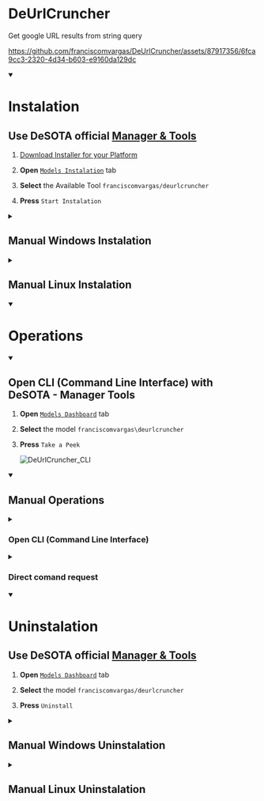 # DeUrlCruncher
Get google URL results from string query

https://github.com/franciscomvargas/DeUrlCruncher/assets/87917356/6fca9cc3-2320-4d34-b603-e9160da129dc


<details open>
    <summary><h1>Instalation</h1></summary>

## Use DeSOTA official [Manager & Tools](https://github.com/DeSOTAai/DeManagerTools#readme)

1. [Download Installer for your Platform](https://github.com/DeSOTAai/DeManagerTools#dedicated-installer)

2. **Open** [`Models Instalation`](https://github.com/DeSOTAai/DeManagerTools/#install--upgrade-desota-models-and-tools) tab

3. **Select** the Available Tool `franciscomvargas/deurlcruncher`

4. **Press** `Start Instalation`

<details>
    <summary><h2>Manual Windows Instalation</h2></summary>

* Go to CMD (command prompt):
    * <kbd>⊞ Win</kbd> + <kbd>R</kbd>
    * Search: `cmd` 
    * <kbd>↵ Enter</kbd>


1. Create Model Folder:
```cmd
rmdir /S /Q %UserProfile%\Desota\Desota_Models\DeUrlCruncher
mkdir %UserProfile%\Desota\Desota_Models\DeUrlCruncher

```

2. Download Last Release:
```cmd
powershell -command "Invoke-WebRequest -Uri https://github.com/franciscomvargas/deurlcruncher/archive/refs/tags/v0.0.0.zip -OutFile %UserProfile%\DeUrlCruncher_release.zip" 

```

3. Uncompress Release:
```cmd
tar -xzvf %UserProfile%\DeUrlCruncher_release.zip -C %UserProfile%\Desota\Desota_Models\DeUrlCruncher --strip-components 1 

```

4. Delete Compressed Release:
```cmd
del %UserProfile%\DeUrlCruncher_release.zip

```


### Setup:

5. Setup:
```cmd
%UserProfile%\Desota\Desota_Models\DeUrlCruncher\executables\Windows\deurlcruncher.setup.bat

```

*  Optional Arguments:
    <table>
        <thead>
            <tr>
                <th>arg</th>
                <th>Description</th>
                <th>Example</th>
            </tr>
        </thead>
        <tbody>
            <tr>
                <td>/debug</td>
                <td>Setup with debug Echo ON</td>
                <td><code>%UserProfile%\Desota\Desota_Models\DeUrlCruncher\executables\Windows\deurlcruncher.setup.bat /debug</code></td>
            </tr>
            <tr>
                <td>/manualstart</td>
                <td>Don't start at end of setup</td>
                <td><code>%UserProfile%\Desota\Desota_Models\DeUrlCruncher\executables\Windows\deurlcruncher.setup.bat /startmodel</code></td>
            </tr>
        </tbody>
    </table>
    
    
</details>
<details>
    <summary><h2>Manual Linux Instalation</h2></summary>

* Go to Terminal:
    * <kbd> Ctrl </kbd> + <kbd> Alt </kbd> + <kbd>T</kbd>


1. Create Model Folder:
```cmd
rm -rf ~/Desota/Desota_Models/DeUrlCruncher
mkdir -p ~/Desota/Desota_Models/DeUrlCruncher

```

2. Download Last Release:
```cmd
wget https://github.com/franciscomvargas/deurlcruncher/archive/refs/tags/v0.0.0.zip -O ~/DeUrlCruncher_release.zip

```

3. Uncompress Release:
```cmd
sudo apt install libarchive-tools -y && bsdtar -xzvf ~/DeUrlCruncher_release.zip -C ~/Desota/Desota_Models/DeUrlCruncher --strip-components=1

```

4. Delete Compressed Release:
```cmd
rm -rf ~/DeUrlCruncher_release.zip

```


### Setup:

5. Setup:
```cmd
sudo bash ~/Desota/Desota_Models/DeUrlCruncher/executables/Linux/deurlcruncher.setup.bash

```

*  Optional Arguments:
    <table>
        <thead>
            <tr>
                <th>arg</th>
                <th>Description</th>
                <th>Example</th>
            </tr>
        </thead>
        <tbody>
            <tr>
                <td>-d</td>
                <td>Setup with debug Echo ON</td>
                <td><code>sudo bash ~/Desota/Desota_Models/DeUrlCruncher/executables/Linux/deurlcruncher.setup.bash -d</code></td>
            </tr>
            <tr>
                <td>-m</td>
                <td>Don't start service at end of setup</td>
                <td><code>sudo bash ~/Desota/Desota_Models/DeUrlCruncher/executables/Linux/deurlcruncher.setup.bash -s</code></td>
            </tr>
        </tbody>
    </table>
    
    
</details>
</details>

<details open>
    <summary><h1>Operations</h1></summary>

<details open>
  <summary><h2>Open CLI (Command Line Interface) with DeSOTA - Manager Tools</h2></summary>

1. **Open** [`Models Dashboard`](https://github.com/DeSOTAai/DeManagerTools/#models--tools-dashboard) tab

2. **Select** the model `franciscomvargas\deurlcruncher`

3. **Press** `Take a Peek`

    ![DeUrlCruncher_CLI](https://github.com/franciscomvargas/DeUrlCruncher/assets/87917356/593b47ed-39cf-4303-9151-a36aeb0c0e09)


</details>

<details open>
    <summary><h2>Manual Operations</h3></summary>

<details>
  <summary><h3>Open CLI (Command Line Interface)</h3></summary>

### Windows

* Go to CMD (command prompt):
  * <kbd>⊞ Win</kbd> + <kbd>R</kbd>
  * Enter: `cmd` 

```cmd
%UserProfile%\Desota\Desota_Models\DeUrlCruncher\env\python %UserProfile%\Desota\Desota_Models\DeUrlCruncher\main.py

```

### Linux

* Go to Terminal:
    * <kbd> Ctrl </kbd> + <kbd> Alt </kbd> + <kbd>T</kbd>

```cmd
~/Desota/Desota_Models/DeUrlCruncher/env/bin/python3 ~/Desota/Desota_Models/DeUrlCruncher/main.py

```

</details>

<details>
  <summary><h3>Direct comand request</h3></summary>

#### DeUrlCruncher Arguments

<table>
    <thead>
        <tr>
            <th>short arg</th>
            <th>full arg</th>
            <th>Description</th>
        </tr>
    </thead>
    <tbody>
        <tr>
            <td><code>-q</code></td>
            <td><code>--query</code></td>
            <td>Search query, empty to enter in cli mode</td>
        </tr>
        <tr>
            <td rowspan=2><code>-rn</code></td>
            <td rowspan=2><code>--resnum</code></td>
            <td>Quantity of URL results</td>
        </tr>
        <tr>
            <td><i>default:</i> <code>10</code></code></td>
        </tr>
        <tr>
            <td rowspan=2><code>-rp</code></td>
            <td rowspan=2><code>--respath</code></td>
            <td>Output json file path</td>
        </tr>
        <tr>
            <td><i>default:</i> <code>%UserProfile%</code>\Desota\Desota_Models\DeUrlCruncher\deurlcruncher_res<code>[current_epoch]</code>.json</td>
        </tr>
    </tbody>
</table>

### Windows Example

* Go to CMD (command prompt):
  * <kbd>⊞ Win</kbd> + <kbd>R</kbd>
  * Enter: `cmd` 

```cmd
%UserProfile%\Desota\Desota_Models\DeUrlCruncher\env\python %UserProfile%\Desota\Desota_Models\DeUrlCruncher\main.py --query "turn coffee into code" --resnum 25 --respath %UserProfile%\desktop\duc_tmp_res.json && notepad %UserProfile%\desktop\duc_tmp_res.json

```

### Linux Example

* Go to Terminal:
    * <kbd> Ctrl </kbd> + <kbd> Alt </kbd> + <kbd>T</kbd>

```cmd
~/Desota/Desota_Models/DeUrlCruncher/env/bin/python3 ~/Desota/Desota_Models/DeUrlCruncher/main.py --query "turn coffee into code" --resnum 25 --respath ~/duc_tmp_res.json && open ~/duc_tmp_res.json

```
</details>
</details>
</details>

<details open>
    <summary><h1>Uninstalation</h1></summary>

## Use DeSOTA official [Manager & Tools](https://github.com/DeSOTAai/DeManagerTools#readme)

1. **Open** [`Models Dashboard`](https://github.com/DeSOTAai/DeManagerTools/#models--tools-dashboard) tab

2. **Select** the model `franciscomvargas/deurlcruncher`

3. **Press** `Uninstall`

<details>
    <summary><h2>Manual Windows Uninstalation</h2></summary>

* Go to CMD as Administrator (command prompt):
  * <kbd>⊞ Win</kbd> + <kbd>R</kbd>
  * Enter: `cmd` 
  * <kbd>Ctrl</kbd> + <kbd>⇧ Shift</kbd> + <kbd>↵ Enter</kbd>

```cmd
%UserProfile%\Desota\Desota_Models\DeUrlCruncher\executables\Windows\deurlcruncher.uninstall.bat

```

* Optional `Arguments`

    |arg|Description|Example
    |---|---|---|
    |/Q|Uninstall without requiring user interaction|`%UserProfile%\Desota\Desota_Models\DeUrlCruncher\executables\Windows\deurlcruncher.uninstall.bat /Q`
      
</details>



<details>
    <summary><h2>Manual Linux Uninstalation</h2></summary>

* Go to Terminal:
    * <kbd> Ctrl </kbd> + <kbd> Alt </kbd> + <kbd>T</kbd>

```cmd
sudo bash ~/Desota/Desota_Models/DeUrlCruncher/executables/Linux/deurlcruncher.uninstall.bash

```

* Optional `Arguments`

    |arg|Description|Example
    |---|---|---|
    |-q|Uninstall without requiring user interaction|`sudo bash ~/Desota/Desota_Models/DeUrlCruncher/executables/Linux/deurlcruncher.uninstall.bash -q`
      
</details>

</details>

